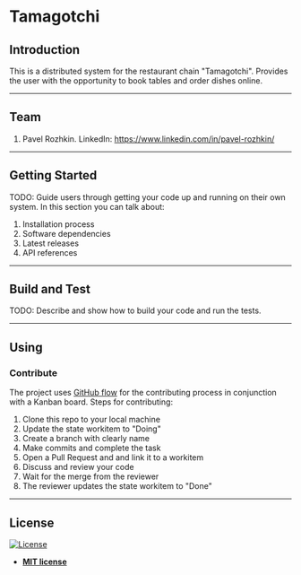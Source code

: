 # Tamagotchi

## Introduction 
This is a distributed system for the restaurant chain "Tamagotchi". Provides the user with the opportunity to book tables and order dishes online.

---

## Team
1. Pavel Rozhkin. LinkedIn: https://www.linkedin.com/in/pavel-rozhkin/

---

## Getting Started
TODO: Guide users through getting your code up and running on their own system. In this section you can talk about:
1.	Installation process
2.	Software dependencies
3.	Latest releases
4.	API references

---

## Build and Test
TODO: Describe and show how to build your code and run the tests. 

---

## Using
### Contribute
The project uses [GitHub flow](https://guides.github.com/introduction/flow/) for the contributing process in conjunction with a Kanban board. Steps for contributing:
1. Clone this repo to your local machine
2. Update the state workitem to "Doing"
3. Create a branch with clearly name
4. Make commits and complete the task
5. Open a Pull Request and and link it to a workitem
6. Discuss and review your code
7. Wait for the merge from the reviewer
8. The reviewer updates the state workitem to "Done"

---

## License

[![License](http://img.shields.io/:license-mit-blue.svg?style=flat-square)](http://badges.mit-license.org)

- **[MIT license](LICENSE)**